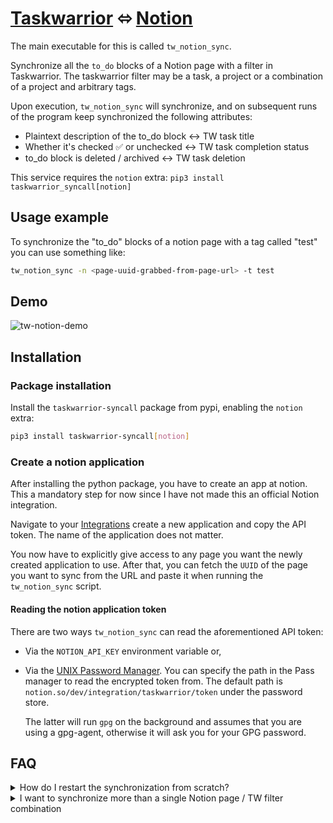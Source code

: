 # [Taskwarrior](https://taskwarrior.org/) ⬄ [Notion](https://notion.so)

The main executable for this is called `tw_notion_sync`.

Synchronize all the `to_do` blocks of a Notion page with a filter in
Taskwarrior. The taskwarrior filter may be a task, a project or a combination of
a project and arbitrary tags.

Upon execution, `tw_notion_sync` will synchronize, and on subsequent runs of the
program keep synchronized the following attributes:

- Plaintext description of the to_do block <-> TW task title
- Whether it's checked ✅ or unchecked <-> TW task completion status
- to_do block is deleted / archived <-> TW task deletion

This service requires the `notion` extra: `pip3 install taskwarrior_syncall[notion]`

## Usage example

To synchronize the "to_do" blocks of a notion page with a tag called "test" you
can use something like:

```sh
tw_notion_sync -n <page-uuid-grabbed-from-page-url> -t test
```

## Demo

![tw-notion-demo](https://github.com/bergercookie/taskwarrior_syncall/raw/master/misc/tw_notion_sync.gif)

## Installation

### Package installation

Install the `taskwarrior-syncall` package from pypi, enabling the `notion`
extra:

```sh
pip3 install taskwarrior-syncall[notion]
```

### Create a notion application

After installing the python package, you have to create an app at notion. This a
mandatory step for now since I have not made this an official Notion
integration.

Navigate to your [Integrations](https://www.notion.so/my-integrations) create a
new application and copy the API token. The name of the application does not
matter.

You now have to explicitly give access to any page you want the newly created
application to use. After that, you can fetch the `UUID` of the page you want to
sync from the URL and paste it when running the `tw_notion_sync` script.

#### Reading the notion application token

There are two ways `tw_notion_sync` can read the aforementioned API token:

- Via the `NOTION_API_KEY` environment variable or,
- Via the [UNIX Password Manager](https://www.passwordstore.org/). You can
  specify the path in the Pass manager to read the encrypted token from. The
  default path is `notion.so/dev/integration/taskwarrior/token` under the
  password store.

  The latter will run `gpg` on the background and assumes that you are using a
  gpg-agent, otherwise it will ask you for your GPG password.

## FAQ

<details>
  <summary>How do I restart the synchronization from scratch?</summary>

- Clean the configuration file of the app. By default that's going to be:

  `$HOME/.config/taskwarrior_syncall/tw_notion_sync.yaml`

- Remove the items of one of the sides. Keep e.g. the items from the notion
  page and delete the tasks of the tag/project you are using for
  synchronization.
- Rerun synchronization from scratch to populate the one side with the items
  of the other side.

</details>

<details>
  <summary>I want to synchronize more than a single Notion page / TW filter combination</summary>

That's currently not possible but it is a work in progress.
If you want to start synchronizing a different combination, please clean the
configuration file and one of the two sides before doing so. Refer to the
previous FAQ item for more.

</details>
